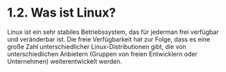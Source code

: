 # 1.2. Was ist Linux?

Linux ist ein sehr stabiles Betriebssystem, das für jederman frei verfügbar und veränderbar ist. Die freie Verfügbarkeit hat zur Folge, dass es eine große Zahl unterschiedlicher Linux-Distributionen gibt, die von unterschiedlichen Anbietern \(Gruppen von freien Entwicklern oder Unternehmen\) weiterentwickelt werden.

